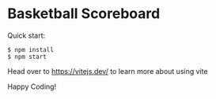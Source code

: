 # Basketball Scoreboard

Quick start:

```
$ npm install
$ npm start
```

Head over to https://vitejs.dev/ to learn more about using vite

Happy Coding!
